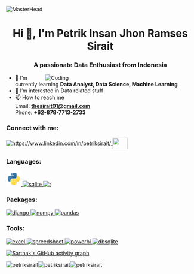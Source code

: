 ![MasterHead](https://mir-s3-cdn-cf.behance.net/project_modules/1400_opt_1/67607955080161.597768d22e415.gif)
<h1 align="center">Hi 👋, I'm Petrik Insan Jhon Ramses Sirait</h1>
<h3 align="center">A passionate Data Enthusiast from Indonesia</h3>
<img align="right" alt="Coding" width="400" src="https://cdn.dribbble.com/users/1162077/screenshots/3848914/programmer.gif">

- 🌱 I’m currently learning **Data Analyst, Data Science, Machine Learning**
- 👀 I’m interested in Data related stuff
- 📫 How to reach me 
<br>           Email: **thesirait01@gmail.com**
<br>           Phone: **+62-878-7713-2733**

<h3 align="left">Connect with me:</h3>
<p align="left">
  <a href="https://linkedin.com/in/petriksirait/" target="blank">
    <img align="center" src="https://www.vectorlogo.zone/logos/linkedin/linkedin-icon.svg" alt="https://www.linkedin.com/in/petriksirait/" height="30" width="40"/>
  </a>
  <a href="https://wa.me/6287877132733" target="blank">
    <img align="center" src="https://www.vectorlogo.zone/logos/whatsapp/whatsapp-icon.svg" height="30" width="40"/>
  </a>
</p>

<h3 align="left">Languages:</h3>
<p
   align="left">
  <a href="https://www.python.org" target="_blank" rel="noreferrer">
    <img src="https://raw.githubusercontent.com/devicons/devicon/master/icons/python/python-original.svg" alt="python" width="40" height="40"/>
  </a>
  <a href="https://www.sqlite.org/" target="_blank" rel="noreferrer">
    <img src="https://www.vectorlogo.zone/logos/sqlite/sqlite-icon.svg" alt="sqlite" width="40" height="40"/>
  </a>
  <a href="https://www.r-project.org/" target="_blank" rel="noreferrer">
    <img src="https://www.vectorlogo.zone/logos/r-project/r-project-icon.svg" alt="r" width="40" height="40"/>
  </a>
</p>

<h3 align="left">Packages:</h3>
<p
   align="left">
  <a href="https://www.djangoproject.com/" target="_blank" rel="noreferrer"> <img src="https://cdn.worldvectorlogo.com/logos/django.svg" alt="django" width="40" height="40"/>
  </a>
  <a href="https://numpy.org/" target="_blank" rel="noreferrer"> <img src="https://www.vectorlogo.zone/logos/numpy/numpy-icon.svg" alt="numpy" width="40" height="40"/>
  </a>
  <a href="https://pandas.pydata.org/" target="_blank" rel="noreferrer"> <img src="https://upload.wikimedia.org/wikipedia/commons/e/ed/Pandas_logo.svg" alt="pandas" width="40" height="40"/>
  </a>
</p>

<h3 align="left">Tools:</h3>
<p
   align="left">
  <a href="https://www.microsoft.com/en-us/microsoft-365/excel" target="_blank" rel="noreferrer">
    <img src="https://upload.wikimedia.org/wikipedia/commons/3/34/Microsoft_Office_Excel_%282019%E2%80%93present%29.svg" alt="excel" width="40" height="40"/>
  </a>
  <a href="https://docs.google.com/spreadsheets/u/0/?tgif=d" target="_blank" rel="noreferrer">
    <img src="https://upload.wikimedia.org/wikipedia/commons/3/30/Google_Sheets_logo_%282014-2020%29.svg" alt="spreedsheet" width="40" height="40"/>
  </a>
  <a href="https://powerbi.microsoft.com/en-us/" target="_blank" rel="noreferrer">
    <img src="https://github.com/microsoft/PowerBI-Icons/blob/main/SVG/Desktop.svg" alt="powerbi" width="40" height="40"/>
  </a>
  <a href="[https://powerbi.microsoft.com/en-us/](https://sqlitebrowser.org/)" target="_blank" rel="noreferrer">
    <img src="https://sqlitebrowser.org/images/sqlitebrowser.svg" alt="dbsqlite" width="40" height="40"/>
  </a>
</p>

[![Sarthak's GitHub activity graph](https://activity-graph.herokuapp.com/graph?username=silver4sh&&theme=xcode)](https://github.com/silver4sh)
<p>
  <img align="left" src="https://github-readme-stats.vercel.app/api?username=silver4sh&show_icons=true&locale=en&theme=tokyonight" alt="petriksirait"/>
</p>
<p>
  <img align="left" src="https://github-readme-streak-stats.herokuapp.com/?user=silver4sh&&theme=tokyonight" alt="petriksirait"/>
</p>
<p>
  <img align="left" src="https://github-readme-stats.vercel.app/api/top-langs?username=silver4sh&show_icons=true&locale=en&layout=compact&theme=tokyonight" alt="petriksirait"/>
</p>
